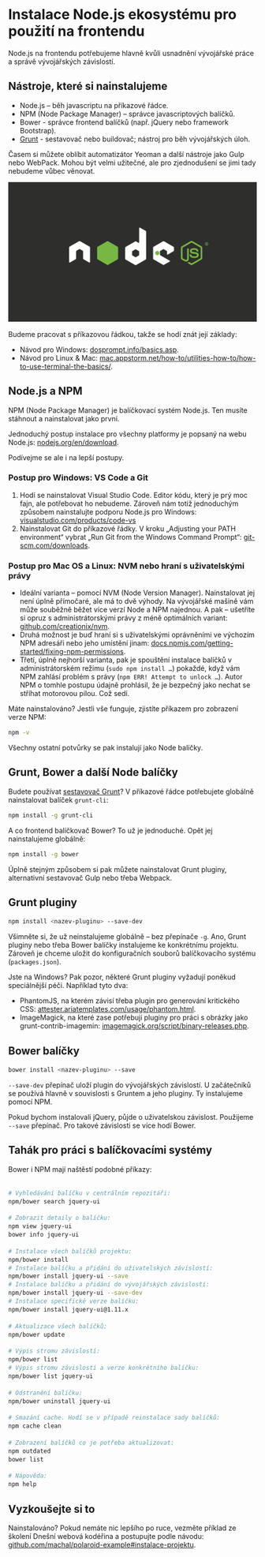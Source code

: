 # Instalace Node.js ekosystému pro použití na frontendu

Node.js na frontendu potřebujeme hlavně kvůli usnadnění vývojářské práce a správě vývojářských závislostí.

## Nástroje, které si nainstalujeme

- Node.js – běh javascriptu na příkazové řádce.
- NPM (Node Package Manager)  – správce javascriptových balíčků.
- Bower - správce frontend balíčků (např. jQuery nebo framework Bootstrap).
- [Grunt](grunt.md) - sestavovač nebo buildovač; nástroj pro běh vývojářských úloh.

Časem si můžete oblíbit automatizátor Yeoman a další nástroje jako Gulp nebo WebPack. Mohou být velmi užitečné, ale pro zjednodušení se jimi tady nebudeme vůbec věnovat.

![Node.js](dist/images/original/node-js.svg)

Budeme pracovat s příkazovou řádkou, takže se hodí znát její základy: 

- Návod pro Windows: [dosprompt.info/basics.asp](http://dosprompt.info/basics.asp). 
- Návod pro Linux &amp; Mac: [mac.appstorm.net/how-to/utilities-how-to/how-to-use-terminal-the-basics/](http://mac.appstorm.net/how-to/utilities-how-to/how-to-use-terminal-the-basics/).

## Node.js a NPM

NPM (Node Package Manager) je balíčkovací systém Node.js. Ten musíte stáhnout a nainstalovat jako první. 

Jednoduchý postup instalace pro všechny platformy je popsaný na webu Node.js: [nodejs.org/en/download](https://nodejs.org/en/download/). 

Podívejme se ale i na lepší postupy.

### Postup pro Windows: VS Code a Git

1. Hodí se nainstalovat Visual Studio Code. Editor kódu, který je prý moc fajn, ale potřebovat ho nebudeme. Zároveň nám totiž jednoduchým způsobem nainstalujte podporu Node.js pro Windows: [visualstudio.com/products/code-vs](https://www.visualstudio.com/products/code-vs)
2. Nainstalovat Git do příkazové řádky. V kroku „Adjusting your PATH environment“ vybrat „Run Git from the Windows Command Prompt“: [git-scm.com/downloads](http://git-scm.com/downloads).

### Postup pro Mac OS a Linux: NVM nebo hraní s uživatelskými právy 

- Ideální varianta – pomocí NVM (Node Version Manager). Nainstalovat jej není úplně přímočaré, ale má to dvě výhody. Na vývojářské mašině vám může souběžně běžet více verzí Node a NPM najednou. A pak – ušetříte si opruz s administrátorskými právy z méně optimálních variant: [github.com/creationix/nvm](https://github.com/creationix/nvm).
- Druhá možnost je buď hraní si s uživatelskými oprávněními ve výchozím NPM adresáři nebo jeho umístění jinam: [docs.npmjs.com/getting-started/fixing-npm-permissions](https://docs.npmjs.com/getting-started/fixing-npm-permissions).
- Třetí, úplně nejhorší varianta, pak je spouštění instalace balíčků v administrátorském režimu (`sudo npm install …`) pokaždé, když vám NPM zahlásí problém s právy (`npm ERR! Attempt to unlock …`). Autor NPM o tomhle postupu údajně prohlásil, že je bezpečný jako nechat se stříhat motorovou pilou. Což sedí.

Máte nainstalováno? Jestli vše funguje, zjistíte příkazem pro zobrazení verze NPM:

```bash
npm -v
```

Všechny ostatní potvůrky se pak instalují jako Node balíčky.

## Grunt, Bower a další Node balíčky

Budete používat [sestavovač Grunt](grunt.md)? V příkazové řádce potřebujete globálně nainstalovat balíček `grunt-cli`:

```bash
npm install -g grunt-cli
```

A co frontend balíčkovač Bower? To už je jednoduché. Opět jej nainstalujeme globálně:

```bash
npm install -g bower
```

Úplně stejným způsobem si pak můžete nainstalovat Grunt pluginy, alternativní sestavovač Gulp nebo třeba Webpack.

## Grunt pluginy

```bash
npm install <nazev-pluginu> --save-dev
```

Všimněte si, že už neinstalujeme globálně – bez přepínače `-g`. Ano, Grunt pluginy nebo třeba Bower balíčky instalujeme ke konkrétnímu projektu. Zároveň je chceme uložit do konfiguračních souborů balíčkovacího systému (`packages.json`).

Jste na Windows? Pak pozor, některé Grunt pluginy vyžadují poněkud speciálnější péči. Například tyto dva:

- PhantomJS, na kterém závisí třeba plugin pro generování kritického CSS: [attester.ariatemplates.com/usage/phantom.html](http://attester.ariatemplates.com/usage/phantom.html). 
- ImageMagick, na které zase potřebují pluginy pro práci s obrázky jako grunt-contrib-imagemin: [imagemagick.org/script/binary-releases.php](http://www.imagemagick.org/script/binary-releases.php).


## Bower balíčky

```bash
bower install <nazev-pluginu> --save
```

`--save-dev` přepínač uloží plugin do vývojářských závislostí. U začátečníků se používá hlavně v souvislosti s Gruntem a jeho pluginy. Ty instalujeme pomocí NPM.

Pokud bychom instalovali jQuery, půjde o uživatelskou závislost. Použijeme `--save` přepínač. Pro takové závislosti se více hodí Bower.

## Tahák pro práci s balíčkovacími systémy

Bower i NPM mají naštěstí podobné příkazy:

```bash

# Vyhledávání balíčku v centrálním repozitáři:
npm/bower search jquery-ui

# Zobrazit detaily o balíčku:
npm view jquery-ui
bower info jquery-ui

# Instalace všech balíčků projektu:
npm/bower install
# Instalace balíčku a přidání do uživatelských závislostí:
npm/bower install jquery-ui --save
# Instalace balíčku a přidání do vývojářských závislostí:
npm/bower install jquery-ui --save-dev
# Instalace specifické verze balíčku:
npm/bower install jquery-ui@1.11.x

# Aktualizace všech balíčků:
npm/bower update

# Výpis stromu závislostí:
npm/bower list
# Výpis stromu závislostí a verze konkrétního balíčku:
npm/bower list jquery-ui

# Odstranění balíčku:
npm/bower uninstall jquery-ui

# Smazání cache. Hodí se v případě reinstalace sady balíčků:
npm cache clean

# Zobrazení balíčků co je potřeba aktualizovat:
npm outdated
bower list

# Nápověda:
npm help

```

## Vyzkoušejte si to

Nainstalováno? Pokud nemáte nic lepšího po ruce, vezměte příklad ze školení Dnešní webová kodéřina a postupujte podle návodu: [github.com/machal/polaroid-example#instalace-projektu](https://github.com/machal/polaroid-example#instalace-projektu).

